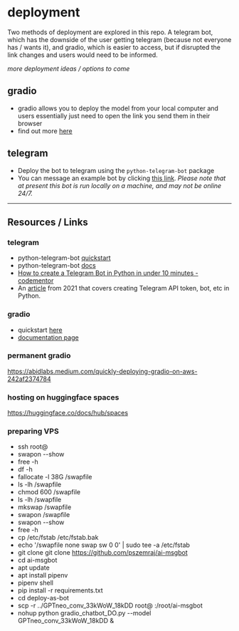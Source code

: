 # deployment

Two methods of deployment are explored in this repo. A telegram bot, which has the downside of the user getting telegram (because not everyone has / wants it), and gradio, which is easier to access, but if disrupted the link changes and users would need to be informed.

_more deployment ideas / options to come_

## gradio

- gradio allows you to deploy the model from your local computer and users essentially just need to open the link you send them in their browser
- find out more [here](https://www.gradio.app/getting_started)

## telegram

- Deploy the bot to telegram using the `python-telegram-bot` package
- You can message an example bot by clicking [this link](https://t.me/GPTfriend_bot). _Please note that at present this bot is run locally on a machine, and may not be online 24/7._

---

## Resources / Links

### telegram

- python-telegram-bot [quickstart](https://github.com/python-telegram-bot/python-telegram-bot/wiki/Extensions-%E2%80%93-Your-first-Bot)
- python-telegram-bot [docs](https://python-telegram-bot.readthedocs.io/en/stable/telegram.html)
- [How to create a Telegram Bot in Python in under 10 minutes - codementor](https://www.codementor.io/@karandeepbatra/part-1-how-to-create-a-telegram-bot-in-python-in-under-10-minutes-19yfdv4wrq)
- An [article](https://www.section.io/engineering-education/building-a-telegram-bot-with-python-to-generate-quotes/) from 2021 that covers creating Telegram API token, bot, etc in Python.

### gradio

- quickstart [here](https://www.gradio.app/getting_started)
- [documentation page](https://gradio.app/docs)

### permanent gradio 
https://abidlabs.medium.com/quickly-deploying-gradio-on-aws-242af2374784

### hosting on huggingface spaces
https://huggingface.co/docs/hub/spaces

### preparing VPS
- ssh root@
- swapon --show 
- free -h 
- df -h 
- fallocate -l 38G /swapfile 
- ls -lh /swapfile 
- chmod 600 /swapfile 
- ls -lh /swapfile 
- mkswap /swapfile 
- swapon /swapfile 
- swapon --show 
- free -h 
- cp /etc/fstab /etc/fstab.bak 
- echo '/swapfile none swap sw 0 0' | sudo tee -a /etc/fstab
- git clone git clone https://github.com/pszemraj/ai-msgbot
- cd ai-msgbot
- apt update
- apt install pipenv
- pipenv shell
- pip install -r requirements.txt
- cd deploy-as-bot
- scp -r ../GPTneo_conv_33kWoW_18kDD root@ :/root/ai-msgbot
- nohup python gradio_chatbot_DO.py --model GPTneo_conv_33kWoW_18kDD &
